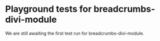 # Playground tests for breadcrumbs-divi-module
We are still awaiting the first test run for breadcrumbs-divi-module.
